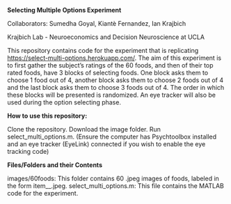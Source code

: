 **Selecting Multiple Options Experiment**

Collaborators: Sumedha Goyal, Kiantè Fernandez, Ian Krajbich

Krajbich Lab - Neuroeconomics and Decision Neuroscience at UCLA

This repository contains code for the experiment that is replicating https://select-multi-options.herokuapp.com/. The aim of this experiment is to first gather the subject’s ratings of the 60 foods, and then of their top rated foods, have 3 blocks of selecting foods. One block asks them to choose 1 food out of 4, another block asks them to choose 2 foods out of 4 and the last block asks them to choose 3 foods out of 4. The order in which these blocks will be presented is randomized. An eye tracker will also be used during the option selecting phase.

**How to use this repository:**

Clone the repository.
Download the image folder.
Run select_multi_options.m. (Ensure the computer has Psychtoolbox installed and an eye tracker (EyeLink) connected if you wish to enable the eye tracking code)

**Files/Folders and their Contents**

images/60foods: This folder contains 60 .jpeg images of foods, labeled in the form item__.jpeg.
select_multi_options.m: This file contains the MATLAB code for the experiment.
